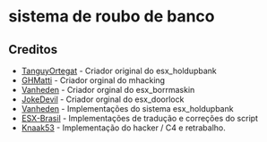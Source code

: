 # sistema de roubo de banco

## Creditos

- [TanguyOrtegat](https://github.com/TanguyOrtegat) - Criador original do esx_holdupbank
- [GHMatti](https://github.com/GHMatti) - Criador orginal do mhacking
- [Vanheden](https://github.com/Vanheden) - Criador orginal do esx_borrmaskin
- [JokeDevil](https://github.com/JokeDevil) - Criador orginal do esx_doorlock
- [Vanheden](https://github.com/Vanheden) - Implementações do sistema esx_holdupbank
- [ESX-Brasil](https://github.com/ESX-Brasil) - Implementações de tradução e correções do script
- [Knaak53](https://github.com/Knaak53) - Implementação do hacker / C4 e retrabalho.
